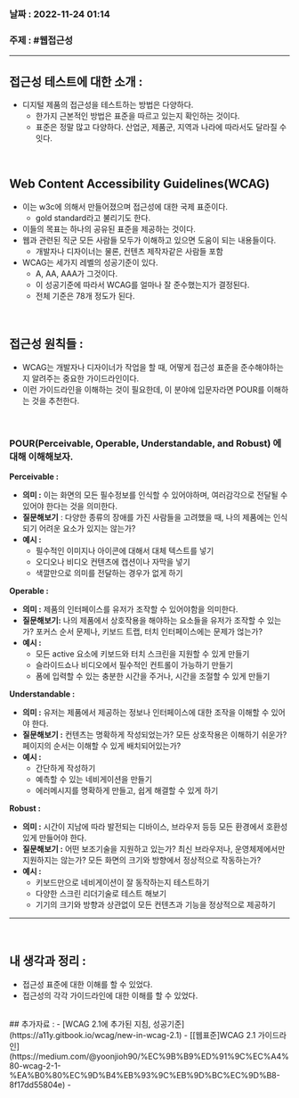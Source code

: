 ### 날짜 : 2022-11-24 01:14
### 주제 : #웹접근성 

---- 


## 접근성 테스트에 대한 소개 : 

- 디지털 제품의 접근성을 테스트하는 방법은 다양하다. 
	- 한가지 근본적인 방법은 표준을 따르고 있는지 확인하는 것이다. 
	- 표준은 정말 많고 다양하다. 산업군, 제품군, 지역과 나라에 따라서도 달라질 수 잇다. 

<br>

## Web Content Accessibility Guidelines(WCAG)

- 이는 w3c에 의해서 만들어졌으며 접근성에 대한 국제 표준이다. 
	- gold standard라고 불리기도 한다. 
- 이들의 목표는 하나의 공유된 표준을 제공하는 것이다. 
- 웹과 관련된 직군 모든 사람들 모두가 이해하고 있으면 도움이 되는 내용들이다. 
	- 개발자나 디자이너는 물론, 컨텐츠 제작자같은 사람들 포함 
- WCAG는 세가지 레벨의 성공기준이 있다. 
	- A, AA, AAA가 그것이다. 
	- 이 성공기준에 따라서 WCAG를 얼마나 잘 준수했는지가 결정된다. 
	- 전체 기준은 78개 정도가 된다. 

<br>

## 접근성 원칙들 : 

- WCAG는 개발자나 디자이너가 작업을 할 때, 어떻게 접근성 표준을 준수해야하는지 알려주는 중요한 가이드라인이다. 
- 이런 가이드라인을 이해하는 것이 필요한데, 이 분야에 입문자라면 POUR를 이해하는 것을 추천한다. 

<br>

### POUR(Perceivable, Operable, Understandable, and Robust) 에 대해 이해해보자. 


__Perceivable :__ 
- __의미 :__ 이는 화면의 모든 필수정보를 인식할 수 있어야하며, 여러감각으로 전달될 수 있어야 한다는 것을 의미한다. 
- __질문해보기__ : 다양한 종류의 장애를 가진 사람들을 고려했을 때, 나의 제품에는 인식되기 어려운 요소가 있지는 않는가? 
- __예시 :__ 
	- 필수적인 이미지나 아이콘에 대해서 대체 텍스트를 넣기 
	- 오디오나 비디오 컨텐츠에 캡션이나 자막을 넣기 
	- 색깔만으로 의미를 전달하는 경우가 없게 하기 


__Operable :__ 
- __의미 :__ 제품의 인터페이스를 유저가 조작할 수 있어야함을 의미한다. 
- __질문해보기:__ 나의 제품에서 상호작용을 해야하는 요소들을 유저가 조작할 수 있는가? 포커스 순서 문제나, 키보드 트랩, 터치 인터페이스에는 문제가 얺는가? 
- __예시 :__
	- 모든 active 요소에 키보드와 터치 스크린을 지원할 수 있게 만들기 
	- 슬라이드쇼나 비디오에서 필수적인 컨트롤이 가능하기 만들기 
	- 폼에 입력할 수 있는 충분한 시간을 주거나, 시간을 조절할 수 있게 만들기 


__Understandable :__ 
- __의미 :__ 유저는 제품에서 제공하는 정보나 인터페이스에 대한 조작을 이해할 수 있어야 한다.  
- __질문해보기 :__ 컨텐츠는 명확하게 작성되었는가? 모든 상호작용은 이해하기 쉬운가? 페이지의 순서는 이해할 수 있게 배치되어있는가? 
- __예시 :__
	- 간단하게 작성하기 
	- 예측할 수 있는 네비게이션을 만들기 
	- 에러메시지를 명확하게 만들고, 쉽게 해결할 수 있게 하기 


__Robust :__ 
- __의미 :__ 시간이 지남에 따라 발전되는 디바이스, 브라우저 등등 모든 환경에서 호환성있게 만들어야 한다. 
- __질문해보기 :__ 어떤 보조기술을 지원하고 있는가? 최신 브라우저나, 운영체제에서만 지원하지는 않는가? 모든 화면의 크기와 방향에서 정상적으로 작동하는가? 
- __예시 :__
	- 키보드만으로 네비게이션이 잘 동작하는지 테스트하기
	- 다양한 스크린 리더기술로 테스트 해보기 
	- 기기의 크기와 방향과 상관없이 모든 컨텐츠과 기능을 정상적으로 제공하기 



---

<br>

## 내 생각과 정리 : 

- 접근성 표준에 대한 이해를 할 수 있었다. 
- 접근성의 각각 가이드라인에 대한 이해를 할 수 있었다. 


<br>
## 추가자료 : 
- [WCAG 2.1에 추가된 지침, 성공기준](https://a11y.gitbook.io/wcag/new-in-wcag-2.1)
- [[웹표준]WCAG 2.1 가이드라인](https://medium.com/@yoonjioh90/%EC%9B%B9%ED%91%9C%EC%A4%80-wcag-2-1-%EA%B0%80%EC%9D%B4%EB%93%9C%EB%9D%BC%EC%9D%B8-8f17dd55804e)
	- 